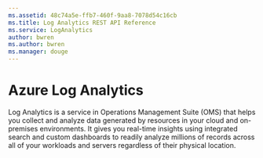 ```yaml
---
ms.assetid: 48c74a5e-ffb7-460f-9aa8-7078d54c16cb
ms.title: Log Analytics REST API Reference
ms.service: LogAnalytics
author: bwren
ms.author: bwren
ms.manager: douge
---
```


# Azure Log Analytics

Log Analytics is a service in Operations Management Suite (OMS) that helps you collect and analyze data generated by resources in your cloud and on-premises environments. It gives you real-time insights using integrated search and custom dashboards to readily analyze millions of records across all of your workloads and servers regardless of their physical location.